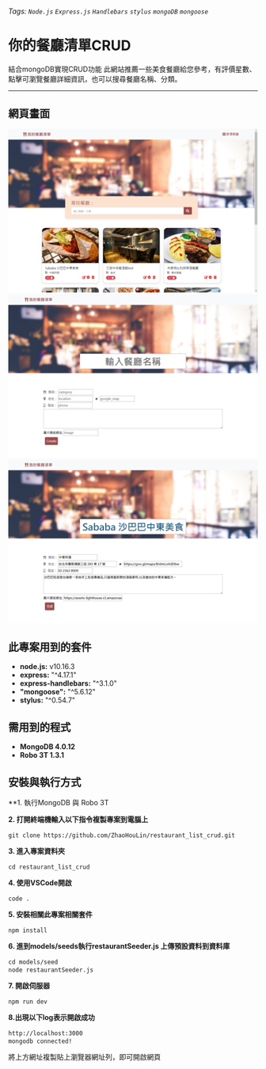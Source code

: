 ###### Tags: `Node.js` `Express.js` `Handlebars` `stylus` `mongoDB` `mongoose`

# 你的餐廳清單CRUD
結合mongoDB實現CRUD功能
此網站推薦一些美食餐廳給您參考，有評價星數、點擊可瀏覽餐廳詳細資訊，也可以搜尋餐廳名稱、分類。

---
## 網頁畫面
![image](https://github.com/ZhaoHouLin/restaurant_list_crud/blob/master/demo/1.jpg)
![image](https://github.com/ZhaoHouLin/restaurant_list_crud/blob/master/demo/2.jpg)
![image](https://github.com/ZhaoHouLin/restaurant_list_crud/blob/master/demo/3.jpg)

## 此專案用到的套件
* **node.js:** v10.16.3
* **express:** "^4.17.1"
* **express-handlebars:** "^3.1.0"
* **"mongoose":** "^5.6.12"
* **stylus:** "^0.54.7"

## 需用到的程式
* **MongoDB 4.0.12**
* **Robo 3T 1.3.1**

## 安裝與執行方式
**1. 執行MongoDB 與 Robo 3T

**2. 打開終端機輸入以下指令複製專案到電腦上**
```git=
git clone https://github.com/ZhaoHouLin/restaurant_list_crud.git
```

**3. 進入專案資料夾**
```=
cd restaurant_list_crud
```

**4. 使用VSCode開啟**
```=
code .
```

**5. 安裝相關此專案相關套件**
```npm=
npm install
```

**6. 進到models/seeds執行restaurantSeeder.js 上傳預設資料到資料庫**
```
cd models/seed
node restaurantSeeder.js
```

**7. 開啟伺服器**
```=
npm run dev
```

**8.出現以下log表示開啟成功**
```
http://localhost:3000
mongodb connected!
```
將上方網址複製貼上瀏覽器網址列，即可開啟網頁



